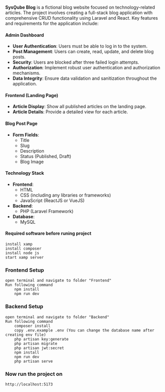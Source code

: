 **SysǪube Blog** is a fictional blog website focused on technology-related articles. The project involves creating a full-stack blog application with comprehensive CRUD functionality using Laravel and React. Key features and requirements for the application include:

#### Admin Dashboard
- **User Authentication**: Users must be able to log in to the system.
- **Post Management**: Users can create, read, update, and delete blog posts.
- **Security**: Users are blocked after three failed login attempts.
- **Authorization**: Implement robust user authentication and authorization mechanisms.
- **Data Integrity**: Ensure data validation and sanitization throughout the application.

#### Frontend (Landing Page)
- **Article Display**: Show all published articles on the landing page.
- **Article Details**: Provide a detailed view for each article.

#### Blog Post Page
- **Form Fields**:
  - Title
  - Slug
  - Description
  - Status (Published, Draft)
  - Blog Image

#### Technology Stack
- **Frontend**:
  - HTML
  - CSS (including any libraries or frameworks)
  - JavaScript (ReactJS or VueJS)
- **Backend**:
  - PHP (Laravel Framework)
- **Database**:
  - MySQL


#### Required software before runing project 
    install xamp
    install composer
    install node js
    start xamp server

### Frontend Setup
    open terminal and navigate to folder "Frontend"
    Run following command
        npm install
        npm run dev

### Backend Setup
    open terminal and navigate to folder "Backend"
    Run following command
        composer install
        copy .env.example .env (You can change the database name after creating env file)
        php artisan key:generate
        php artisan migrate
        php artisan jwt:secret
        npm install
        npm run dev
        php artisan serve


### Now run the project on 
    http://localhost:5173